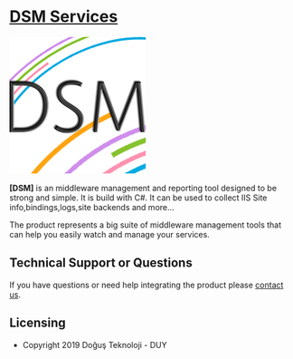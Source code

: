 # [DSM Services](https://github.com/DogusTeknoloji/DSM.Agents.MonitorService)

![Product Gif](./dsm-logo.png)


**[DSM]** is an middleware management and reporting tool designed to be strong and simple. It is build with C#. It can be used to collect IIS Site info,bindings,logs,site backends and more...

The product represents a big suite of middleware management tools that can help you easily watch and manage your services. 

## Technical Support or Questions

If you have questions or need help integrating the product please [contact us](https://www.d-teknoloji.com.tr).

## Licensing

- Copyright 2019 Doğuş Teknoloji - DUY